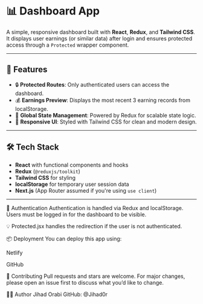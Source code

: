 # 📊 Dashboard App

A simple, responsive dashboard built with **React**, **Redux**, and **Tailwind CSS**. It displays user earnings (or similar data) after login and ensures protected access through a `Protected` wrapper component.

---

## 🚀 Features

- 🔒 **Protected Routes**: Only authenticated users can access the dashboard.
- 💰 **Earnings Preview**: Displays the most recent 3 earning records from localStorage.
- 🧠 **Global State Management**: Powered by Redux for scalable state logic.
- 🎨 **Responsive UI**: Styled with Tailwind CSS for clean and modern design.

---

## 🛠️ Tech Stack

- **React** with functional components and hooks  
- **Redux** (`@reduxjs/toolkit`)  
- **Tailwind CSS** for styling  
- **localStorage** for temporary user session data  
- **Next.js** (App Router assumed if you're using `use client`)  

---
🔐 Authentication
Authentication is handled via Redux and localStorage. Users must be logged in for the dashboard to be visible.

💡 Protected.jsx handles the redirection if the user is not authenticated.

📦 Deployment
You can deploy this app using:

Netlify

GitHub 

🙌 Contributing
Pull requests and stars are welcome. For major changes, please open an issue first to discuss what you’d like to change.

👨‍💻 Author
Jihad Orabi
GitHub: @Jihad0r
